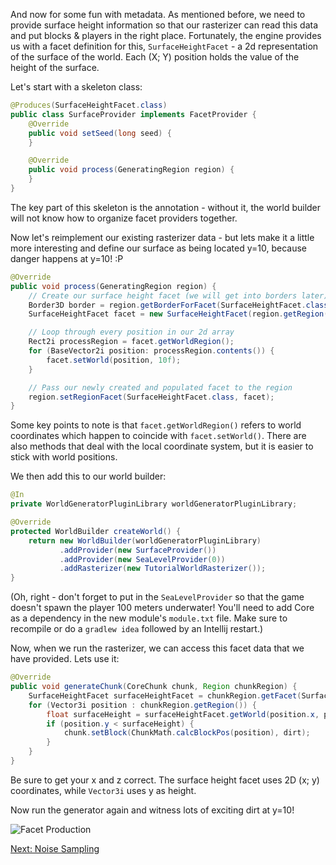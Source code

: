 And now for some fun with metadata.  As mentioned before, we need to provide surface height information so that our rasterizer can read this data and put blocks & players in the right place.  Fortunately, the engine provides us with a facet definition for this, `SurfaceHeightFacet` - a 2d representation of the surface of the world.  Each (X; Y) position holds the value of the height of the surface.

Let's start with a skeleton class:
```java
@Produces(SurfaceHeightFacet.class)
public class SurfaceProvider implements FacetProvider {
    @Override
    public void setSeed(long seed) {
    }

    @Override
    public void process(GeneratingRegion region) {
    }
}
```

The key part of this skeleton is the annotation - without it, the world builder will not know how to organize facet providers together.

Now let's reimplement our existing rasterizer data - but lets make it a little more interesting and define our surface as being located y=10, because danger happens at y=10! :P

```java
@Override
public void process(GeneratingRegion region) {
    // Create our surface height facet (we will get into borders later)
    Border3D border = region.getBorderForFacet(SurfaceHeightFacet.class);
    SurfaceHeightFacet facet = new SurfaceHeightFacet(region.getRegion(), border);

    // Loop through every position in our 2d array
    Rect2i processRegion = facet.getWorldRegion();
    for (BaseVector2i position: processRegion.contents()) {
        facet.setWorld(position, 10f);
    }

    // Pass our newly created and populated facet to the region
    region.setRegionFacet(SurfaceHeightFacet.class, facet);
}
```

Some key points to note is that `facet.getWorldRegion()` refers to world coordinates which happen to coincide with `facet.setWorld()`.  There are also methods that deal with the local coordinate system, but it is easier to stick with world positions.

We then add this to our world builder:

```java
@In
private WorldGeneratorPluginLibrary worldGeneratorPluginLibrary;

@Override
protected WorldBuilder createWorld() {
    return new WorldBuilder(worldGeneratorPluginLibrary)
           .addProvider(new SurfaceProvider())
           .addProvider(new SeaLevelProvider(0))
           .addRasterizer(new TutorialWorldRasterizer());
}
```

(Oh, right - don't forget to put in the ```SeaLevelProvider``` so that the game doesn't spawn the player 100 meters underwater! You'll need to add Core as a dependency in the new module's `module.txt` file. Make sure to recompile or do a `gradlew idea` followed by an Intellij restart.)

Now, when we run the rasterizer, we can access this facet data that we have provided.  Lets use it:

```java
@Override
public void generateChunk(CoreChunk chunk, Region chunkRegion) {
    SurfaceHeightFacet surfaceHeightFacet = chunkRegion.getFacet(SurfaceHeightFacet.class);
    for (Vector3i position : chunkRegion.getRegion()) {
        float surfaceHeight = surfaceHeightFacet.getWorld(position.x, position.z);
        if (position.y < surfaceHeight) {
            chunk.setBlock(ChunkMath.calcBlockPos(position), dirt);
        }
    }
}
```

Be sure to get your x and z correct.  The surface height facet uses 2D (x; y) coordinates, while `Vector3i` uses y as height.

Now run the generator again and witness lots of exciting dirt at y=10!

![Facet Production](https://raw.githubusercontent.com/Terasology/TutorialWorldGeneration/master/images/Facet%20Production.png)

[Next: Noise Sampling](Noise-Sampling)